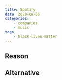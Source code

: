 ```yaml
---
title: Spotify
date: 2020-06-06
categories:
    - companies
    - music
tags:
    - black-lives-matter
---
```


## Reason


## Alternative

